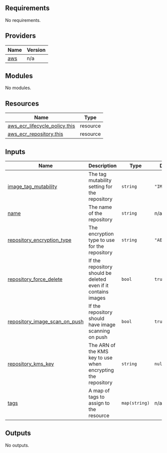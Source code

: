 ## Requirements

No requirements.

## Providers

| Name | Version |
|------|---------|
| <a name="provider_aws"></a> [aws](#provider\_aws) | n/a |

## Modules

No modules.

## Resources

| Name | Type |
|------|------|
| [aws_ecr_lifecycle_policy.this](https://registry.terraform.io/providers/hashicorp/aws/latest/docs/resources/ecr_lifecycle_policy) | resource |
| [aws_ecr_repository.this](https://registry.terraform.io/providers/hashicorp/aws/latest/docs/resources/ecr_repository) | resource |

## Inputs

| Name | Description | Type | Default | Required |
|------|-------------|------|---------|:--------:|
| <a name="input_image_tag_mutability"></a> [image\_tag\_mutability](#input\_image\_tag\_mutability) | The tag mutability setting for the repository | `string` | `"IMMUTABLE"` | no |
| <a name="input_name"></a> [name](#input\_name) | The name of the repository | `string` | n/a | yes |
| <a name="input_repository_encryption_type"></a> [repository\_encryption\_type](#input\_repository\_encryption\_type) | The encryption type to use for the repository | `string` | `"AES256"` | no |
| <a name="input_repository_force_delete"></a> [repository\_force\_delete](#input\_repository\_force\_delete) | If the repository should be deleted even if it contains images | `bool` | `true` | no |
| <a name="input_repository_image_scan_on_push"></a> [repository\_image\_scan\_on\_push](#input\_repository\_image\_scan\_on\_push) | If the repository should have image scanning on push | `bool` | `true` | no |
| <a name="input_repository_kms_key"></a> [repository\_kms\_key](#input\_repository\_kms\_key) | The ARN of the KMS key to use when encrypting the repository | `string` | `null` | no |
| <a name="input_tags"></a> [tags](#input\_tags) | A map of tags to assign to the resource | `map(string)` | n/a | yes |

## Outputs

No outputs.
